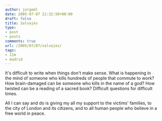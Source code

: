 ```yaml
---
author: jorgeml
date: 2005-07-07 22:32:50+00:00
draft: false
title: Salvajes
type: 
- post
- posts
comments: true
url: /2005/07/07/salvajes/
tags:
- 11m
- madrid
---
```


It's difficult to write when things don't make sense. What is happening in the mind of someone who kills hundreds of people that commute to work? How brain-damaged can be someone who kills in the name of a god? How twisted can be a reading of a sacred book? Difficult questions for difficult times.

All I can say and do is giving my all my support to the victims' families, to the city of London and its citizens, and to all human people who believe in a free world in peace.
